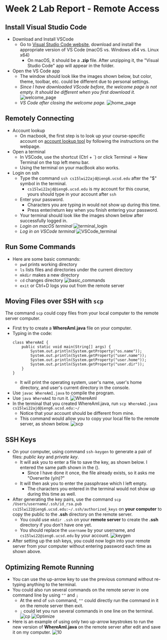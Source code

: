 # Week 2 Lab Report - Remote Access

## Install Visual Studio Code
- Download and Install VSCode
    - Go to [Visual Studio Code website](https://code.visualstudio.com/), download and install the appropriate version of VS Code (macOS vs. Windows x64 vs. Linux x64)
        - On macOS, it should be a __.zip__ file. After unzipping it, the "Visual Studio Code" app will appear in the folder.
- Open the VS Code app
    - The window should look like the images shown below, but color, theme, toolbar, etc. could be different due to personal settings.
    - *Since I have downloaded VScode before, the welcome page is not empty. It should be different when you first download it.*
    ![welcome_page](Image/vscode_welcome.png)
    - *VS Code after closing the welcome page.*
    ![home_page](Image/vscode.png)


## Remotely Connecting
- Account lookup
    - On macbook, the first step is to look up your course-specific account on [account lookup tool](https://sdacs.ucsd.edu/~icc/index.php) by following the instructions on the webpage.
- Open a terminal
    - In VSCode, use the shortcut (Ctrl + `) or click Terminal -> New Terminal on the top left menu bar.
    - Using the terminal on your macBook also works.
- Login on ssh
    - Type the command `ssh cs15lwi22ajd@ieng6.ucsd.edu` after the "$" symbol in the terminal.
        - `cs15lwi22ajd@ieng6.ucsd.edu` is my account for this course, yours should type in your account after `ssh `
    - Enter your password.
        - Characters you are typing in would not show up during this time.
        - Press enter/return key when you finish entering your password.
    - Your terminal should look like the images shown below after successfully logged in.
    - *Login on macOS terminal*
    ![terminal_login](Image/ssh_login.png)
    - *Log in on VSCode terminal*
    ![VSCode_terminal](Image/ssh.png)
 
 
## Run Some Commands
- Here are some basic commands:
    - `pwd` prints working directory
    - `ls` lists files and directories under the current directory
    - `mkdir` makes a new directory
    - `cd` changes directory
    ![basic_commands](Image/commands.png)
    - `exit` or Ctrl+D logs you out from the remote server
 
 
## Moving Files over SSH with `scp`
The command `scp` could copy files from your local computer to the remote server computer.
- First try to create a __WhereAmI.java__ file on your computer.
- Typing in the code:
    ```
    class WhereAmI {
        public static void main(String[] args) {
            System.out.println(System.getProperty("os.name"));
            System.out.println(System.getProperty("user.name"));
            System.out.println(System.getProperty("user.home"));
            System.out.println(System.getProperty("user.dir"));
        }
    }
    ```
    - It will print the operating system, user's name, user's home directory, and user's current directory in the console.
- Use `javac WhereAmI.java` to compile the program.
- Use `java WhereAmI` to run it.
![WhereAmI](Image/whereami.png)
- In the terminal that you created WhereAmI.java, run `scp WhereAmI.java cs15lwi22ajd@ieng6.ucsd.edu:~/`
    - Notice that your account should be different from mine.
    - This command would allow you to copy your local file to the remote server, as shown below.
    ![scp](Image/scp.png)
 
 
## SSH Keys
- On your computer, using command `ssh-keygen` to generate a pair of files: *public key* and *private key*.
    - It will ask you to enter a file to save the key, as shown below. I entered the same path shown in the ().
        - Since I have done it once, the file already exists, so it asks me "Overwrite (y/n)?"
    - It will then ask you to enter the passphrase which I left empty.
        - The characters you entered in the terminal would not show up during this time as well.
- After generating the key pairs, use the command `scp /Users/username/.ssh/id_rsa.pub cs15lwi22@ieng6.ucsd.edu:~/.ssh/authorized_keys` on __your computer__ to copy the public to the __.ssh__ directory on the remote server.
    - You could use `mkdir .ssh` on your __remote server__ to create the __.ssh__ directory if you don't have one yet.
    - You should replace the `username` by your username, and `cs15lwi22@ieng6.ucsd.edu` by your account.
    ![keygen](Image/keygen.png)
- After setting up the ssh keys, you could now login into your remote server from your computer without entering password each time as shown above.
 
 
## Optimizing Remote Running
- You can use the up-arrow key to use the previous command without re-typing anything to the terminal.
- You could also run several commands on the remote server in one command line by using `""` and `;`
    - At the end of `ssh` command, `""` could directly run the command in it on the remote server then exit.
    - `;` could let you run several commands in one line on the terminal.
    ![cp](Image/cp.png)
    ![Optimize](Image/optimize.png)
- Here is an example of using only two up-arrow keystrokes to run the new version of __WhereAmI.java__ on the remote server after edit and save it on my computer.
    ![10](Image/in10steps.png)
